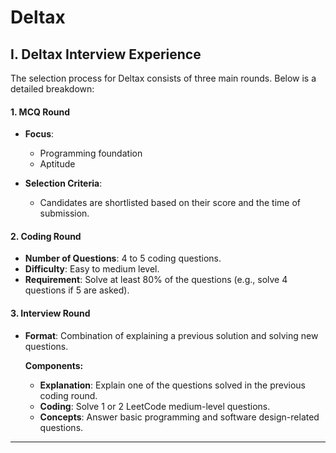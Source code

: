 # Deltax

## I. Deltax Interview Experience

The selection process for Deltax consists of three main rounds. Below is a detailed breakdown:



#### 1. MCQ Round

- **Focus**: 
  - Programming foundation
  - Aptitude

- **Selection Criteria**: 
  - Candidates are shortlisted based on their score and the time of submission.



#### 2. Coding Round

- **Number of Questions**: 4 to 5 coding questions.
- **Difficulty**: Easy to medium level.
- **Requirement**: Solve at least 80% of the questions (e.g., solve 4 questions if 5 are asked).



#### 3. Interview Round

- **Format**: Combination of explaining a previous solution and solving new questions.
  
  **Components:**
  - **Explanation**: Explain one of the questions solved in the previous coding round.
  - **Coding**: Solve 1 or 2 LeetCode medium-level questions.
  - **Concepts**: Answer basic programming and software design-related questions.
---
